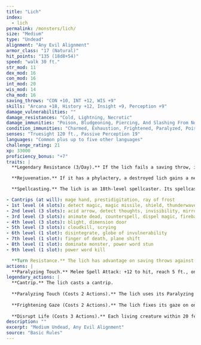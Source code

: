 ```yaml
---
title: "Lich"
index:
  - lich
permalink: /monsters/lich/
size: "Medium"
type: "Undead"
alignment: "Any Evil Alignment"
armor_class: "17 (Natural)"
hit_points: "135 (18d8+54)"
speed: "walk 30 ft."
str_mod: 11
dex_mod: 16
con_mod: 16
int_mod: 20
wis_mod: 14
cha_mod: 16
saving_throws: "CON +10, INT +12, WIS +9"
skills: "Arcana +18, History +12, Insight +9, Perception +9"
damage_vulnerabilities: ""
damage_resistances: "Cold, Lightning, Necrotic"
damage_immunities: "Poison, Bludgeoning, Piercing, And Slashing From Nonmagical Weapons"
condition_immunities: "Charmed, Exhaustion, Frightened, Paralyzed, Poisoned"
senses: "Truesight 120 ft., Passive Perception 19"
languages: "Common plus up to five other languages"
challenge_rating: 21
xp: 33000
proficiency_bonus: "+7"
traits: |
  **Legendary Resistance (3/Day).** If the lich fails a saving throw, it can choose to succeed instead.

  **Rejuvenation.** If it has a phylactery, a destroyed lich gains a new body in 1d10 days, regaining all its hit points and becoming active again. The new body appears within 5 feet of the phylactery.

  **Spellcasting.** The lich is an 18th-level spellcaster. Its spellcasting ability is Intelligence (spell save DC 20, +12 to hit with spell attacks). The lich has the following wizard spells prepared:

- Cantrips (at will): mage hand, prestidigitation, ray of frost
- 1st level (4 slots): detect magic, magic missile, shield, thunderwave
- 2nd level (3 slots): acid arrow, detect thoughts, invisibility, mirror image
- 3rd level (3 slots): animate dead, counterspell, dispel magic, fireball
- 4th level (3 slots): blight, dimension door
- 5th level (3 slots): cloudkill, scrying
- 6th level (1 slot): disintegrate, globe of invulnerability
- 7th level (1 slot): finger of death, plane shift
- 8th level (1 slot): dominate monster, power word stun
- 9th level (1 slot): power word kill

  **Turn Resistance.** The lich has advantage on saving throws against any effect that turns undead.
actions: |
  **Paralyzing Touch.** Melee Spell Attack: +12 to hit, reach 5 ft., one creature. Hit: 10 (3d6) cold damage. The target must succeed on a DC 18 Constitution saving throw or be paralyzed for 1 minute. The target can repeat the saving throw at the end of each of its turns, ending the effect on itself on a success.  
legendary_actions: |
  **Cantrip.** The lich casts a cantrip.
  
  **Paralyzing Touch (Costs 2 Actions).** The lich uses its Paralyzing Touch.
  
  **Frightening Gaze (Costs 2 Actions).** The lich fixes its gaze on one creature it can see within 10 feet of it. The target must succeed on a DC 18 Wisdom saving throw against this magic or become frightened for 1 minute. The frightened target can repeat the saving throw at the end of each of its turns, ending the effect on itself on a success. If a target's saving throw is successful or the effect ends for it, the target is immune to the lich's gaze for the next 24 hours.
  
  **Disrupt Life (Costs 3 Actions).** Each living creature within 20 feet of the lich must make a DC 18 Constitution saving throw against this magic, taking 21 (6d6) necrotic damage on a failed save, or half as much damage on a successful one.
description: ""
excerpt: "Medium Undead, Any Evil Alignment"
source: "Basic Rules"
---
```

